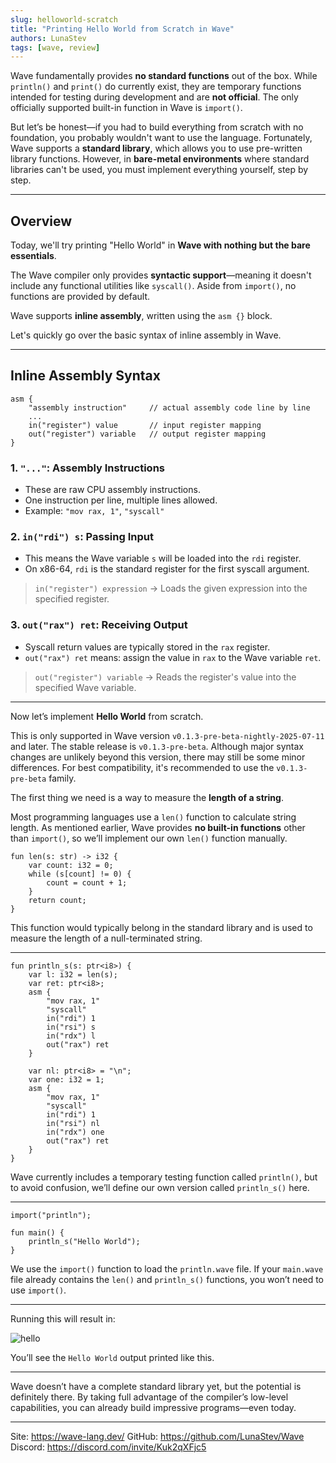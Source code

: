 ```yaml
---
slug: helloworld-scratch
title: "Printing Hello World from Scratch in Wave"
authors: LunaStev
tags: [wave, review]
---
```


Wave fundamentally provides **no standard functions** out of the box. While `println()` and `print()` do currently exist, they are temporary functions intended for testing during development and are **not official**. The only officially supported built-in function in Wave is `import()`.

But let’s be honest—if you had to build everything from scratch with no foundation, you probably wouldn't want to use the language. Fortunately, Wave supports a **standard library**, which allows you to use pre-written library functions. However, in **bare-metal environments** where standard libraries can't be used, you must implement everything yourself, step by step.

---

## Overview

Today, we'll try printing "Hello World" in **Wave with nothing but the bare essentials**.

The Wave compiler only provides **syntactic support**—meaning it doesn't include any functional utilities like `syscall()`. Aside from `import()`, no functions are provided by default.

Wave supports **inline assembly**, written using the `asm {}` block.

Let's quickly go over the basic syntax of inline assembly in Wave.

---

## Inline Assembly Syntax

```
asm {
    "assembly instruction"     // actual assembly code line by line
    ...
    in("register") value       // input register mapping
    out("register") variable   // output register mapping
}
```

### 1. `"..."`: Assembly Instructions

- These are raw CPU assembly instructions.
- One instruction per line, multiple lines allowed.
- Example: `"mov rax, 1"`, `"syscall"`

### 2. `in("rdi") s`: Passing Input

- This means the Wave variable `s` will be loaded into the `rdi` register.
- On x86-64, `rdi` is the standard register for the first syscall argument.

> `in("register") expression`
> -> Loads the given expression into the specified register.

### 3. `out("rax") ret`: Receiving Output

- Syscall return values are typically stored in the `rax` register.
- `out("rax") ret` means: assign the value in `rax` to the Wave variable `ret`.

> `out("register") variable`
> -> Reads the register's value into the specified Wave variable.


---

Now let’s implement **Hello World** from scratch.

This is only supported in Wave version `v0.1.3-pre-beta-nightly-2025-07-11` and later. The stable release is `v0.1.3-pre-beta`. Although major syntax changes are unlikely beyond this version, there may still be some minor differences. For best compatibility, it's recommended to use the `v0.1.3-pre-beta` family.

The first thing we need is a way to measure the **length of a string**.

Most programming languages use a `len()` function to calculate string length. As mentioned earlier, Wave provides **no built-in functions** other than `import()`, so we’ll implement our own `len()` function manually.

```wave
fun len(s: str) -> i32 {
    var count: i32 = 0;
    while (s[count] != 0) {
        count = count + 1;
    }
    return count;
}
```

This function would typically belong in the standard library and is used to measure the length of a null-terminated string.

---

```wave
fun println_s(s: ptr<i8>) {
    var l: i32 = len(s);
    var ret: ptr<i8>;
    asm {
        "mov rax, 1"
        "syscall"
        in("rdi") 1
        in("rsi") s
        in("rdx") l
        out("rax") ret
    }

    var nl: ptr<i8> = "\n";
    var one: i32 = 1;
    asm {
        "mov rax, 1"
        "syscall"
        in("rdi") 1
        in("rsi") nl
        in("rdx") one
        out("rax") ret
    }
}
```

Wave currently includes a temporary testing function called `println()`, but to avoid confusion, we’ll define our own version called `println_s()` here.

---

```wave
import("println");

fun main() {
    println_s("Hello World");
}
```

We use the `import()` function to load the `println.wave` file. If your `main.wave` file already contains the `len()` and `println_s()` functions, you won’t need to use `import()`.

---

Running this will result in:

![hello](https://dev-to-uploads.s3.amazonaws.com/uploads/articles/t8pu99gpwlnbe0ca2sbw.png)

You’ll see the `Hello World` output printed like this.

---

Wave doesn’t have a complete standard library yet, but the potential is definitely there. By taking full advantage of the compiler’s low-level capabilities, you can already build impressive programs—even today.

---

Site: https://wave-lang.dev/
GitHub: https://github.com/LunaStev/Wave
Discord: https://discord.com/invite/Kuk2qXFjc5